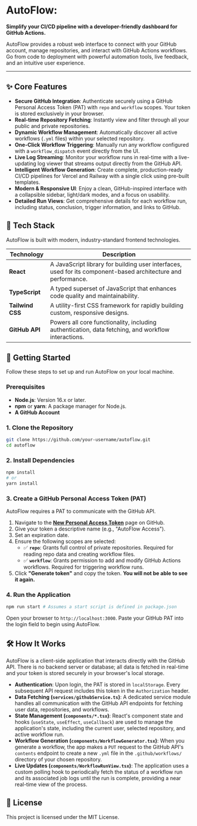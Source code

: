 
# AutoFlow: 

**Simplify your CI/CD pipeline with a developer-friendly dashboard for GitHub Actions.**

AutoFlow provides a robust web interface to connect with your GitHub account, manage repositories, and interact with GitHub Actions workflows. Go from code to deployment with powerful automation tools, live feedback, and an intuitive user experience.

---

## ✨ Core Features

*   **Secure GitHub Integration**: Authenticate securely using a GitHub Personal Access Token (PAT) with `repo` and `workflow` scopes. Your token is stored exclusively in your browser.
*   **Real-time Repository Fetching**: Instantly view and filter through all your public and private repositories.
*   **Dynamic Workflow Management**: Automatically discover all active workflows (`.yml` files) within your selected repository.
*   **One-Click Workflow Triggering**: Manually run any workflow configured with a `workflow_dispatch` event directly from the UI.
*   **Live Log Streaming**: Monitor your workflow runs in real-time with a live-updating log viewer that streams output directly from the GitHub API.
*   **Intelligent Workflow Generation**: Create complete, production-ready CI/CD pipelines for Vercel and Railway with a single click using pre-built templates.
*   **Modern & Responsive UI**: Enjoy a clean, GitHub-inspired interface with a collapsible sidebar, light/dark modes, and a focus on usability.
*   **Detailed Run Views**: Get comprehensive details for each workflow run, including status, conclusion, trigger information, and links to GitHub.

## 🚀 Tech Stack

AutoFlow is built with modern, industry-standard frontend technologies.

| Technology      | Description                                                                                                   |
| --------------- | ------------------------------------------------------------------------------------------------------------- |
| **React**       | A JavaScript library for building user interfaces, used for its component-based architecture and performance.     |
| **TypeScript**  | A typed superset of JavaScript that enhances code quality and maintainability.                                  |
| **Tailwind CSS**| A utility-first CSS framework for rapidly building custom, responsive designs.                                  |
| **GitHub API**  | Powers all core functionality, including authentication, data fetching, and workflow interactions.              |

## 🏁 Getting Started

Follow these steps to set up and run AutoFlow on your local machine.

### Prerequisites

*   **Node.js**: Version 16.x or later.
*   **npm** or **yarn**: A package manager for Node.js.
*   **A GitHub Account**

### 1. Clone the Repository

```bash
git clone https://github.com/your-username/autoflow.git
cd autoflow
```

### 2. Install Dependencies

```bash
npm install
# or
yarn install
```

### 3. Create a GitHub Personal Access Token (PAT)

AutoFlow requires a PAT to communicate with the GitHub API.

1.  Navigate to the **[New Personal Access Token](https://github.com/settings/tokens/new)** page on GitHub.
2.  Give your token a descriptive name (e.g., "AutoFlow Access").
3.  Set an expiration date.
4.  Ensure the following scopes are selected:
    *   ✅ **`repo`**: Grants full control of private repositories. Required for reading repo data and creating workflow files.
    *   ✅ **`workflow`**: Grants permission to add and modify GitHub Actions workflows. Required for triggering workflow runs.
5.  Click **"Generate token"** and copy the token. **You will not be able to see it again.**

### 4. Run the Application

```bash
npm run start # Assumes a start script is defined in package.json
```

Open your browser to `http://localhost:3000`. Paste your GitHub PAT into the login field to begin using AutoFlow.

## 🛠️ How It Works

AutoFlow is a client-side application that interacts directly with the GitHub API. There is no backend server or database; all data is fetched in real-time and your token is stored securely in your browser's local storage.

*   **Authentication**: Upon login, the PAT is stored in `localStorage`. Every subsequent API request includes this token in the `Authorization` header.
*   **Data Fetching (`services/githubService.ts`)**: A dedicated service module handles all communication with the GitHub API endpoints for fetching user data, repositories, and workflows.
*   **State Management (`components/*.tsx`)**: React's component state and hooks (`useState`, `useEffect`, `useCallback`) are used to manage the application's state, including the current user, selected repository, and active workflow run.
*   **Workflow Generation (`components/WorkflowGenerator.tsx`)**: When you generate a workflow, the app makes a `PUT` request to the GitHub API's `contents` endpoint to create a new `.yml` file in the `.github/workflows/` directory of your chosen repository.
*   **Live Updates (`components/WorkflowRunView.tsx`)**: The application uses a custom polling hook to periodically fetch the status of a workflow run and its associated job logs until the run is complete, providing a near real-time view of the process.

## 📄 License

This project is licensed under the MIT License.
